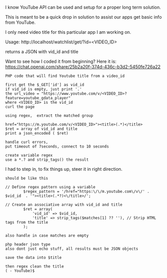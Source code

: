 I know YouTube API can be used and setup for a proper long term solution.

This is meant to be a quick drop in solution to assist our apps get basic info from YouTube.

I only need video title for this particular app I am working on.

Usage: 
http://localhost/watchlist/get/?id=<VIDEO_ID>

returns a JSON with vid_id and title


Want to see how I coded it from beginning?
Here it is: https://chat.openai.com/share/25b2a20f-374d-436c-b3d2-5450fe726a22


```
PHP code that will find Youtube title from a video_id

first get the $_GET['id'] as vid_id
if vid_id is empty, just print '.'
the url_video = "https://www.youtube.com/v/<VIDEO_ID>?feature=youtube_gdata_player"
where <VIDEO_ID> is the vid_id
curl the page
```

```
using regex,  extract the matched group

href="https://m.youtube.com/v/<VIDEO_ID>"><title>(.*)</title>
$ret = array of vid_id and title
print a json_encoded ( $ret)
```

```
handle curl errors,
put timeout of 7seconds, connect to 10 seconds
```

```
create variable regex
use a *.? and strip_tags() the result
```

I had to step in, to fix things up, steer it in right direction.
```
should be like this

// Define regex pattern using a variable
        $regex_pattern = '/href="https:\/\/m.youtube.com\/v\/' . $vid_id  . '"><title>(.*?)<\/title>/';

// Create an associative array with vid_id and title
        $ret = array(
            'vid_id' => $vid_id,
            'title' => strip_tags($matches[1] ?? ''), // Strip HTML tags from the title
        );

also handle in case matches are empty
```

```
php header json type
also dont just echo stuff, all results must be JSON objects
```

```
save the data into $title

then regex clean the title
( - YouTube)$
```
